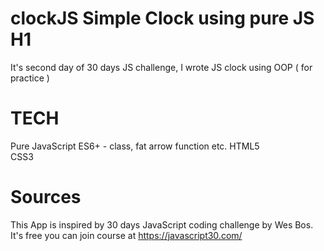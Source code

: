 # clockJS Simple Clock using pure JS H1
It's second day of 30 days JS challenge, I wrote JS clock using OOP ( for practice )
# TECH
Pure JavaScript ES6+ - class, fat arrow function etc.
HTML5  
CSS3
# Sources
This App is inspired by 30 days JavaScript coding challenge by Wes Bos. It's free you can join course at https://javascript30.com/

